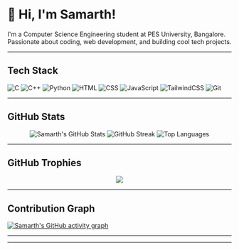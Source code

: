 # 👋 Hi, I'm Samarth!
 I'm a Computer Science Engineering student at PES University, Bangalore.  
Passionate about coding, web development, and building cool tech projects.  

---

##  Tech Stack

![C](https://img.shields.io/badge/C-00599C?style=for-the-badge&logo=c&logoColor=white)
![C++](https://img.shields.io/badge/C++-00599C?style=for-the-badge&logo=c%2B%2B&logoColor=white)
![Python](https://img.shields.io/badge/Python-3776AB?style=for-the-badge&logo=python&logoColor=white)
![HTML](https://img.shields.io/badge/HTML5-E34F26?style=for-the-badge&logo=html5&logoColor=white)
![CSS](https://img.shields.io/badge/CSS3-1572B6?style=for-the-badge&logo=css3&logoColor=white)
![JavaScript](https://img.shields.io/badge/JavaScript-F7DF1E?style=for-the-badge&logo=javascript&logoColor=black)
![TailwindCSS](https://img.shields.io/badge/TailwindCSS-06B6D4?style=for-the-badge&logo=tailwind-css&logoColor=white)
![Git](https://img.shields.io/badge/Git-F05032?style=for-the-badge&logo=git&logoColor=white)

---

##  GitHub Stats

<div align="center">
  <img src="https://github-readme-stats.vercel.app/api?username=Sam-0960&show_icons=true&theme=tokyonight" alt="Samarth's GitHub Stats" />
  <img src="https://github-readme-streak-stats.herokuapp.com/?user=Sam-0960&theme=tokyonight" alt="GitHub Streak" />
  <img src="https://github-readme-stats.vercel.app/api/top-langs/?username=Sam-0960ct&theme=tokyonight" alt="Top Languages" />
</div>

---

## GitHub Trophies

<p align="center">
  <img src="https://github-profile-trophy.vercel.app/?username=Sam-0960&theme=onedark&row=1&no-bg=true&margin-w=15" />
</p>

---

##  Contribution Graph

[![Samarth's GitHub activity graph](https://github-readme-activity-graph.vercel.app/graph?username=Sam-0960&theme=react-dark)](https://github.com/ashutosh00710/github-readme-activity-graph)

---


---

